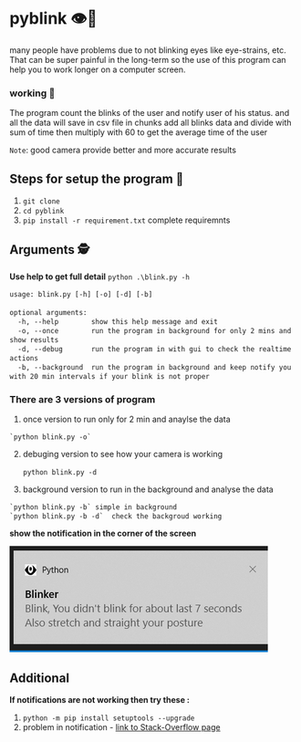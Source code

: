 # pyblink 👁👀
many people have problems due to not blinking eyes like eye-strains, etc.
That can be super painful in the long-term so the use of this program can help you to work longer on a computer screen.

### working 👷‍
The program count the blinks of the user and notify user of his status.
and all the data will save in csv file in chunks add all blinks data and divide with sum of time then multiply with 60 to get the average time of the user  

`Note`: good camera provide better and more accurate results 


## Steps for setup the program 🔨
  1. `git clone `
  2. `cd pyblink`
  3. `pip install -r requirement.txt` complete requiremnts

## Arguments 🕵️‍
**Use help to get full detail** `python .\blink.py -h`
``` 
usage: blink.py [-h] [-o] [-d] [-b]

optional arguments:
  -h, --help        show this help message and exit
  -o, --once        run the program in background for only 2 mins and show results
  -d, --debug       run the program in with gui to check the realtime actions
  -b, --background  run the program in background and keep notify you with 20 min intervals if your blink is not proper
 ```

### There are 3 versions of program 
  1. once version to run only for 2 min and anaylse the data
  
    `python blink.py -o`
  2. debuging version to see how your camera is working
  
     `python blink.py -d`
  3. background version to run in the background and analyse the data
  
    `python blink.py -b` simple in background 
    `python blink.py -b -d`  check the backgroud working 


**show the notification in the corner of the screen**

<img src='https://github.com/rishabhjainfinal/pyblink/blob/main/ss.png'>


## Additional
**If notifications are not working then try these :**
  1. `python -m pip install setuptools --upgrade`
  2. problem in notification - [link to Stack-Overflow page](https://stackoverflow.com/questions/45755475/why-is-this-simple-python-toast-notification-not-working)
  
  
